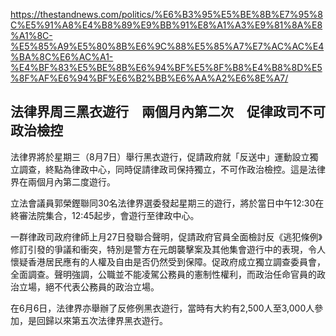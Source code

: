 
https://thestandnews.com/politics/%E6%B3%95%E5%BE%8B%E7%95%8C%E5%91%A8%E4%B8%89%E9%BB%91%E8%A1%A3%E9%81%8A%E8%A1%8C-%E5%85%A9%E5%80%8B%E6%9C%88%E5%85%A7%E7%AC%AC%E4%BA%8C%E6%AC%A1-%E4%BF%83%E5%BE%8B%E6%94%BF%E5%8F%B8%E4%B8%8D%E5%8F%AF%E6%94%BF%E6%B2%BB%E6%AA%A2%E6%8E%A7/

## 法律界周三黑衣遊行　兩個月內第二次　促律政司不可政治檢控

法律界將於星期三（8月7日）舉行黑衣遊行，促請政府就「反送中」運動設立獨立調查，終點為律政中心，同時促請律政司保持獨立，不可作政治檢控。這是法律界在兩個月內第二度遊行。

立法會議員郭榮鏗聯同30名法律界選委發起星期三的遊行，將於當日中午12:30在終審法院集合，12:45起步，會遊行至律政中心。

一群律政司政府律師上月27日發聯合聲明，促請政府官員全面檢討反《逃犯條例》修訂引發的爭議和衝突，特別是警方在元朗襲擊案及其他集會遊行中的表現，令人懷疑香港居民應有的人權及自由是否仍然受到保障。促政府成立獨立調查委員會，全面調查。聲明強調，公職並不能凌駕公務員的憲制性權利，而政治任命官員的政治立場，絕不代表公務員的政治立場。

在6月6日，法律界亦舉辦了反修例黑衣遊行，當時有大約有2,500人至3,000人參加，是回歸以來第五次法律界黑衣遊行。